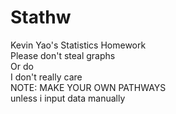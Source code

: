 # Stathw
Kevin Yao's Statistics Homework  
Please don't steal graphs  
Or do  
I don't really care  
NOTE: MAKE YOUR OWN PATHWAYS  
unless i input data manually  
